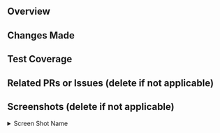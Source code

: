 <!-- IF A SECTION IS NOT APPLICABLE TO YOU, PLEASE DELETE IT!! -->

<!-- Your title should be able to summarize what changes you've made in one sentence. For example: "Exclude staff from the check for follows". -->

## Overview

<!-- Summarize your changes here. -->

## Changes Made

<!-- Include details of what your changes actually are and how it is intended to work. -->

## Test Coverage

<!-- Describe how you tested this feature. Manual testing and/or unit testing. Please include repro steps and/or how to turn the feature on if applicable. -->

## Related PRs or Issues (delete if not applicable)

<!-- List related PRs against other branches/repositories. Link to relevant issue -->

## Screenshots (delete if not applicable)

<!-- This could include of screenshots of the new feature / proof that the changes work. -->

<details>

  <summary>Screen Shot Name</summary>

  <!-- Insert file link here. Newlines above and below your link are necessary for this to work. -->

</details>